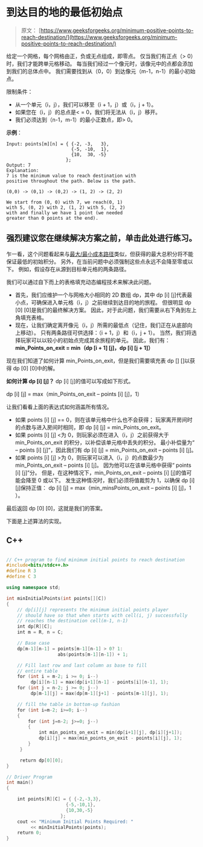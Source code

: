 # 到达目的地的最低初始点

> 原文： [https://www.geeksforgeeks.org/minimum-positive-points-to-reach-destination/](https://www.geeksforgeeks.org/minimum-positive-points-to-reach-destination/)

给定一个网格，每个网格由正，负或无点组成，即零点。 仅当我们有正点（> 0）时，我们才能跨单元格移动。 每当我们经过一个像元时，该像元中的点都会添加到我们的总体点中。 我们需要找到从（0，0）到达像元（m-1，n-1）的最小初始点。

限制条件：

*   从一个单元（i，j），我们可以移至（i + 1，j）或（i，j + 1）。
*   如果您在（i，j）的总点是< = 0，我们将无法从（i，j）移开。
*   我们必须达到（n-1，m-1）的最小正数点，即> 0。

**示例**：

```
Input: points[m][n] = { {-2, -3,   3}, 
                        {-5, -10,  1}, 
                        {10,  30, -5} 
                      };
Output: 7
Explanation: 
7 is the minimum value to reach destination with 
positive throughout the path. Below is the path.

(0,0) -> (0,1) -> (0,2) -> (1, 2) -> (2, 2)

We start from (0, 0) with 7, we reach(0, 1) 
with 5, (0, 2) with 2, (1, 2) with 5, (2, 2)
with and finally we have 1 point (we needed 
greater than 0 points at the end). 
```

[](https://practice.geeksforgeeks.org/problem-page.php?pid=91)

## 强烈建议您在继续解决方案之前，单击此处进行练习。

乍一看，这个问题看起来与[最大/最小成本路径](https://www.geeksforgeeks.org/dynamic-programming-set-6-min-cost-path/)类似，但获得的最大总积分将不能保证最低的初始积分。 另外，在当前问题中必须强制这些点永远不会降至零或以下。 例如，假设存在从源到目标单元格的两条路径。

我们可以通过自下而上的表格填充动态编程技术来解决此问题。

*   首先，我们应维护一个与网格大小相同的 2D 数组 dp，其中 dp [i] [j]代表最小点，可确保进入单元格（i，j）之前继续到达目的地的旅程。 但很明显 dp [0] [0]是我们的最终解决方案。 因此，对于此问题，我们需要从右下角到左上角填充表格。
*   现在，让我们确定离开像元（i，j）所需的最低点（记住，我们正在从底部向上移动）。 只有两条路径可供选择：（i + 1，j）和（i，j + 1）。 当然，我们将选择玩家可以以较小的初始点完成其余旅程的单元。 因此，我们有： **min_Points_on_exit = min（dp [i + 1] [j]，dp [i] [j + 1]）**

现在我们知道了如何计算 min_Points_on_exit，但是我们需要填充表 dp [] []以获得 dp [0] [0]中的解。

**如何计算 dp [i] [j]？**
dp [i] [j]的值可以写成如下形式。

dp [i] [j] = max（min_Points_on_exit – points [i] [j]，1）

让我们看看上面的表达式如何涵盖所有情况。

*   如果 points [i] [j] == 0，则在该单元格中什么也不会获得； 玩家离开房间时的点数与进入房间时相同，即 dp [i] [j] = min_Points_on_exit。
*   如果 points [i] [j] <为 0，则玩家必须在进入（i，j）之前获得大于 min_Points_on_exit 的积分，以补偿该单元格中丢失的积分。 最小补偿量为“ – points [i] [j]”，因此我们有 dp [i] [j] = min_Points_on_exit – points [i] [j]。
*   如果 points [i] [j] >为 0，则玩家可以进入（i，j）的点数最少为 min_Points_on_exit – points [i] [j]。 因为他可以在该单元格中获得“ points [i] [j]”分。 但是，在这种情况下，min_Points_on_exit – points [i] [j]的值可能会降至 0 或以下。 发生这种情况时，我们必须将值裁剪为 1，以确保 dp [i] [j]保持正值：
    dp [i] [j] = max（min_minsPoints_on_exit – points [i] [j]，1 ）。

最后返回 dp [0] [0]，这就是我们的答案。

下面是上述算法的实现。

## C++ 

```cpp

// C++ program to find minimum initial points to reach destination 
#include<bits/stdc++.h> 
#define R 3 
#define C 3 

using namespace std; 

int minInitialPoints(int points[][C]) 
{ 
    // dp[i][j] represents the minimum initial points player 
    // should have so that when starts with cell(i, j) successfully 
    // reaches the destination cell(m-1, n-1) 
    int dp[R][C]; 
    int m = R, n = C; 

    // Base case 
    dp[m-1][n-1] = points[m-1][n-1] > 0? 1: 
                   abs(points[m-1][n-1]) + 1; 

    // Fill last row and last column as base to fill 
    // entire table 
    for (int i = m-2; i >= 0; i--) 
         dp[i][n-1] = max(dp[i+1][n-1] - points[i][n-1], 1); 
    for (int j = n-2; j >= 0; j--) 
         dp[m-1][j] = max(dp[m-1][j+1] - points[m-1][j], 1); 

    // fill the table in bottom-up fashion 
    for (int i=m-2; i>=0; i--) 
    { 
        for (int j=n-2; j>=0; j--) 
        { 
            int min_points_on_exit = min(dp[i+1][j], dp[i][j+1]); 
            dp[i][j] = max(min_points_on_exit - points[i][j], 1); 
        } 
     } 

     return dp[0][0]; 
} 

// Driver Program 
int main() 
{ 

    int points[R][C] = { {-2,-3,3}, 
                      {-5,-10,1}, 
                      {10,30,-5} 
                    }; 
    cout << "Minimum Initial Points Required: "
         << minInitialPoints(points); 
    return 0; 
} 

```